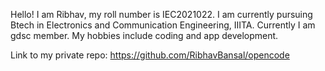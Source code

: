 Hello! I am Ribhav, my roll number is IEC2021022. I am currently pursuing Btech in Electronics and Communication Engineering, IIITA. Currently I am gdsc member. My hobbies include coding and app development.

Link to my private repo: https://github.com/RibhavBansal/opencode